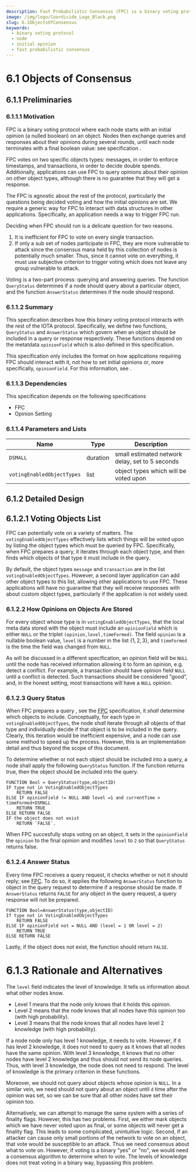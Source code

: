 ```yaml
---
description: Fast Probabilistic Consensus (FPC) is a binary voting protocol where each node starts with an initial opinion (a boolean) on an object. This specification describes how this binary voting protocol interacts with the rest of the IOTA protocol.
image: /img/logo/Coordicide_Logo_Black.png
slug: 6.1ObjectsOfConsensus
keywords:
  - binary voting protocol
  - node
  - initial opinion
  - fast probabilistic consensus
---
```


# 6.1 Objects of Consensus

## 6.1.1 Preliminaries

### 6.1.1.1 Motivation

FPC is a binary voting protocol where each node starts with an initial opinion (a nulled boolean) on an object. Nodes then exchange queries and responses about their opinions during several rounds, until each node terminates with a final boolean value: see specification <!--[???]()-->.

FPC votes on two specific objects types: messages, in order to enforce timestamps, and transactions, in order to decide double spends. Additionally, applications can use FPC to query opinions about their opinion on other object types, although there is no guarantee that they will get a response.

The FPC is agnostic about the rest of the protocol, particularly the questions being decided voting and how the initial opinions are set. We require a generic way for FPC to interact with data structures in other applications. Specifically, an application needs a way to trigger FPC run.

Deciding when FPC should run is a delicate question for two reasons.

1. It is inefficient for FPC to vote on every single transaction.
2. If only a sub set of nodes participate in FPC, they are more vulnerable to attack since the consensus mana held by this collection of nodes is potentially much smaller.
   Thus, since it cannot vote on everything, it must use subjective criterion to trigger voting which does not leave any group vulnerable to attack.

Voting is a two-part process: querying and answering queries. The function `QueryStatus` determines if a node should query about a particular object, and the function `AnswerStatus` determines if the node should respond.

### 6.1.1.2 Summary

This specification describes how this binary voting protocol interacts with the rest of the IOTA protocol. Specifically, we define two functions, `QueryStatus` and `AnswerStatus` which govern when an object should be included in a query or response respectively. These functions depend on the metatdata `opinionField` which is also defined in this specification.

This specification only includes the format on how applications requiring FPC should interact with it, not how to set initial opinions or, more specifically, `opinionField`. For this information, see <!--[???]()--> .

### 6.1.1.3 Dependencies

This specification depends on the following specifications

- FPC <!--[???]()-->
- Opinion Setting <!--[???]()-->

### 6.1.1.4 Parameters and Lists

| Name                       | Type     | Description                                     |
| -------------------------- | -------- | ----------------------------------------------- |
| `DSMALL`                   | duration | small estimated network delay, set to 5 seconds |
| `votingEnabledObjectTypes` | list     | object types which will be voted upon           |

## 6.1.2 Detailed Design

## 6.1.2.1 Voting Objects List

FPC can potentially vote on a variety of matters. The `votingEnabledObjectTypes` effectively lists which things will be voted upon by listing the object types which must be queried by FPC. Specifically, when FPC prepares a query, it iterates through each object type, and then finds which objects of that type it must include in the query.

By default, the object types `message` and `transaction` are in the list `votingEnabledObjectTypes`. However, a second layer application can add other object types to this list, allowing other applications to use FPC. These applications will have no guarantee that they will receive responses with about custom object types, particularly if the application is not widely used.

### 6.1.2.2 How Opinions on Objects Are Stored

For every object whose type is in `votingEnabledObjectTypes`, that the local meta data stored with the object must include an `opinionField` which is either `NULL` or the triplet `(opinion,level,timeFormed)`. The field `opinion` is a nullable boolean value, `level` is a number in the list $\{1,2,3\}$, and `timeFormed` is the time the field was changed from `NULL`.

As will be discussed in a different specification, an opinion field will be `NULL` until the node has received information allowing it to form an opinion, e.g. detect a conflict. For example, a transaction should have opinion field `NULL` until a conflict is detected. Such transactions should be considered "good", and, in the honest setting, most transactions will have a `NULL` opinion.

### 6.1.2.3 Query Status

When FPC prepares a query , see the [FPC](./6.3FastProbabilisticConsensus) specification, it _shall_ determine which objects to include. Conceptually, for each type in `votingEnabledObjectTypes`, the node _shall_ iterate through all objects of that type and individually decide if that object is to be included in the query. Clearly, this iteration would be inefficient expensive, and a node can use some method to speed up the process. However, this is an implementation detail and thus beyond the scope of this document.

To determine whether or not each object should be included into a query, a node shall apply the following `QueryStatus` function. If the function returns true, then the object should be included into the query.

```vbnet
FUNCTION Bool = QueryStatus(type,objectID)
IF type not in VotingEnabledObjectTypes
    RETURN FALSE
ELSE IF opinionField != NULL AND level =1 and currentTime > timeFormed+DSMALL
    RETURN TRUE
ELSE RETURN FALSE
IF the object does not exist
    RETURN `FALSE`.
```

When FPC succesfully stops voting on an object, it sets in the `opinionField` the `opinion` to the final opinion and modifies `level` to `2` so that `QueryStatus` returns false.

### 6.1.2.4 Answer Status

Every time FPC receives a query request, it checks whether or not it should reply; see [FPC](./6.3FastProbabilisticConsensus). To do so, it applies the following `AnswerStatus` function to object in the query request to determine if a response should be made. If `AnswerStatus` returns `FALSE` for any object in the query request, a query response will not be prepared.

```vbnet
FUNCTION Bool=AnswerStatus(type,objectID)
If type not in VotingEnabledObjectTypes
    RETURN FALSE
ELSE IF opinionField not = NULL AND (level = 1 OR level = 2)
    RETURN TRUE
ELSE RETURN FALSE
```

Lastly, if the object does not exist, the function should return `FALSE`.

# 6.1.3 Rationale and Alternatives

The `level` field indicates the level of knowledge. It tells us information about what other nodes know.

- Level 1 means that the node only knows that it holds this opinion.
- Level 2 means that the node knows that all nodes have this opinion too (with high probability).
- Level 3 means that the node knows that all nodes have level 2 knowledge (with high probability).

If a node node only has level 1 knowledge, it needs to vote. However, if it has level 2 knowledge, it does not need to query as it knows that all nodes have the same opinion. With level 3 knowledge, it knows that no other nodes have level 2 knowledge and thus should not send its node queries. Thus, with level 3 knowledge, the node does not need to respond. The level of knowledge is the primary criterion in these functions.

Moreover, we should not query about objects whose opinion is `NULL`. In a similar vein, we need should not query about an object until `d` time after the opinion was set, so we can be sure that all other nodes have set their opinion too.

Alternatively, we can attempt to manage the same system with a series of finality flags. However, this has two problems. First, we either mark objects which we have never voted upon as final, or some objects will never get a finality flag. This leads to some complicated, unintuitive logic.
Second, if an attacker can cause only small portions of the network to vote on an object, that vote would be susceptible to an attack. Thus we need consensus about what to vote on. However, if voting is a binary "yes" or "no", we would need a consensus algorithm to determine when to vote. The levels of knowledge does not treat voting in a binary way, bypassing this problem.
